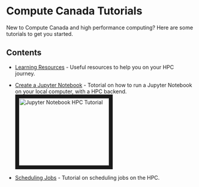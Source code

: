 # Compute Canada Tutorials
New to Compute Canada and high performance computing? Here are some tutorials to get you started.



## Contents


   * [Learning Resources](01-learning-resources/01-resources.md) - Useful resources to help you on your HPC journey.
   * [Create a Jupyter Notebook](02-create-notebooks/02-notebook-setup.md) - Totorial on how to run a Jupyter Notebook on your local computer, with a HPC backend.
<a href="https://www.youtube.com/embed/K8wuaIKW6aU
" target="_blank"><img src="http://img.youtube.com/vi/K8wuaIKW6aU/0.jpg" 
alt="Jupyter Notebook HPC Tutorial" width="240" height="180" border="10" /></a>

   * [Scheduling Jobs](03-scheduling-jobs/03-scheduling-jobs.md) - Tutorial on scheduling jobs on the HPC. 
